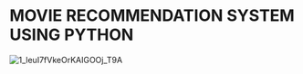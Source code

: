 # MOVIE RECOMMENDATION SYSTEM USING PYTHON

![1_leuI7fVkeOrKAIGOOj_T9A](https://github.com/Madhu0-2/movie-recommendation-system/assets/126780854/f9093520-6ce2-4e4f-b493-5970cbea112e)
